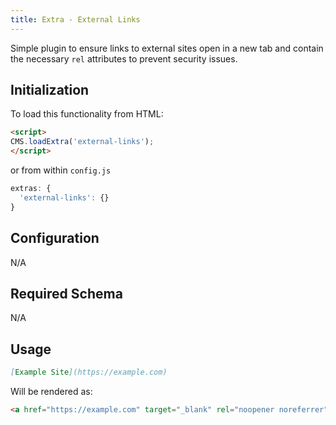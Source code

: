 ```yaml
---
title: Extra - External Links
---
```


Simple plugin to ensure links to external sites open in a new tab and contain
the necessary `rel` attributes to prevent security issues.


## Initialization

To load this functionality from HTML:

```html
<script>
CMS.loadExtra('external-links');
</script>
```

or from within `config.js`

```js
extras: {
  'external-links': {}
}
```


## Configuration

N/A


## Required Schema

N/A


## Usage

```markdown
[Example Site](https://example.com)
```

Will be rendered as:

```html
<a href="https://example.com" target="_blank" rel="noopener noreferrer" class="external">Example Site</a>
```

